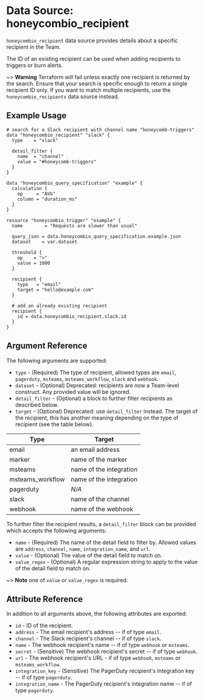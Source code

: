 # Data Source: honeycombio_recipient

`honeycombio_recipient` data source provides details about a specific recipient in the Team.

The ID of an existing recipient can be used when adding recipients to triggers or burn alerts.

~> **Warning** Terraform will fail unless exactly one recipient is returned by the search. Ensure that your search is specific enough to return a single recipient ID only.
If you want to match multiple recipients, use the `honeycombio_recipients` data source instead.

## Example Usage

```hcl
# search for a Slack recipient with channel name "honeycomb-triggers"
data "honeycombio_recipient" "slack" {
  type    = "slack"

  detail_filter {
    name  = "channel"
    value = "#honeycomb-triggers"
  }
}

data "honeycombio_query_specification" "example" {
  calculation {
    op     = "AVG"
    column = "duration_ms"
  }
}

resource "honeycombio_trigger" "example" {
  name        = "Requests are slower than usual"

  query_json = data.honeycombio_query_specification.example.json
  dataset    = var.dataset

  threshold {
    op    = ">"
    value = 1000
  }

  recipient {
    type   = "email"
    target = "hello@example.com"
  }

  # add an already existing recipient
  recipient {
    id = data.honeycombio_recipient.slack.id
  }
}
```

## Argument Reference

The following arguments are supported:

* `type` - (Required) The type of recipient, allowed types are `email`, `pagerduty`, `msteams`, `msteams_workflow`, `slack` and `webhook`.
* `dataset` - (Optional) Deprecated: recipients are now a Team-level construct. Any provided value will be ignored.
* `detail_filter` - (Optional) a block to further filter recipients as described below.
* `target` - (Optional) Deprecated: use `detail_filter` instead. The target of the recipient, this has another meaning depending on the type of recipient (see the table below).

Type             | Target
-----------------|-------------------------
email            | an email address
marker           | name of the marker
msteams          | name of the integration
msteams_workflow | name of the integration
pagerduty        | _N/A_
slack            | name of the channel
webhook          | name of the webhook

To further filter the recipient results, a `detail_filter` block can be provided which accepts the following arguments:

* `name` - (Required) The name of the detail field to filter by. Allowed values are `address`, `channel`, `name`, `integration_name`, and `url`.
* `value` - (Optional) The value of the detail field to match on.
* `value_regex` - (Optional) A regular expression string to apply to the value of the detail field to match on.

~> **Note** one of `value` or `value_regex` is required.

## Attribute Reference

In addition to all arguments above, the following attributes are exported:

* `id` - ID of the recipient.
* `address` - The email recipient's address -- if of type `email`.
* `channel` - The Slack recipient's channel -- if of type `slack`.
* `name` - The webhook recipient's name -- if of type `webhook` or `msteams`.
* `secret` - (Sensitive) The webhook recipient's secret -- if of type `webhook`.
* `url` - The webhook recipient's URL - if of type `webhook`, `msteams` or `msteams_workflow`.
* `integration_key` - (Sensitive) The PagerDuty recipient's integration key -- if of type `pagerduty`.
* `integration_name` - The PagerDuty recipient's integration name -- if of type `pagerduty`.
